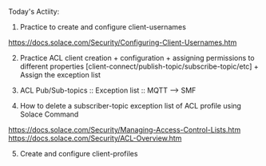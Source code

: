 Today's Actiity:

1. Practice to create and configure client-usernames

https://docs.solace.com/Security/Configuring-Client-Usernames.htm

2. Practice ACL client creation + configuration + assigning permissions to different properties [client-connect/publish-topic/subscribe-topic/etc] + Assign the exception list

3. ACL Pub/Sub-topics :: Exception list :: MQTT --> SMF
 
4. How to delete a subscriber-topic exception list of ACL profile using Solace Command

https://docs.solace.com/Security/Managing-Access-Control-Lists.htm
https://docs.solace.com/Security/ACL-Overview.htm

5. Create and configure client-profiles 
